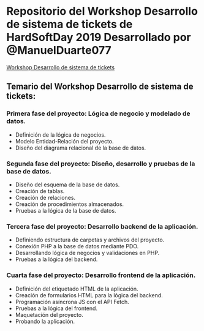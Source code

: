 # Repositorio del Workshop Desarrollo de sistema de tickets de HardSoftDay 2019 Desarrollado por @ManuelDuarte077


[Workshop Desarrollo de sistema de tickets]()

## Temario del Workshop Desarrollo de sistema de tickets:

### Primera fase del proyecto: Lógica de negocio y modelado de datos.

* Definición de la lógica de negocios.
* Modelo Entidad-Relación del proyecto.
* Diseño del diagrama relacional de la base de datos.

### Segunda fase del proyecto: Diseño, desarrollo y pruebas de la base de datos.

* Diseño del esquema de la base de datos.
* Creación de tablas.
* Creación de relaciones.
* Creación de procedimientos almacenados.
* Pruebas a la lógica de la base de datos.

### Tercera fase del proyecto: Desarrollo backend de la aplicación.

* Definiendo estructura de carpetas y archivos del proyecto.
* Conexión PHP a la base de datos mediante PDO.
* Desarrollando lógica de negocios y validaciones en PHP.
* Pruebas a la lógica del backend.

### Cuarta fase del proyecto: Desarrollo frontend de la aplicación.

* Definición del etiquetado HTML de la aplicación.
* Creación de formularios HTML para la lógica del backend.
* Programación asíncrona JS con el API Fetch.
* Pruebas a la lógica del frontend.
* Maquetación del proyecto.
* Probando la aplicación.

